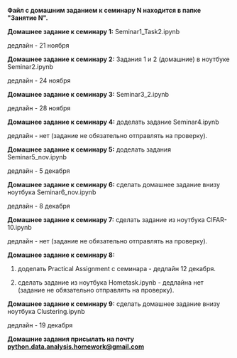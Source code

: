 **Файл с домашним заданием к семинару N находится в папке "Занятие N".**

**Домашнее задание к семинару 1:**
  Seminar1_Task2.ipynb
  
  дедлайн - 21 ноября
  
  
**Домашнее задание к семинару 2:**
  Задания 1 и 2 (домашние) в ноутбуке Seminar2.ipynb
  
  дедлайн - 24 ноября
  
  
**Домашнее задание к семинару 3:**
  Seminar3_2.ipynb
  
  дедлайн - 28 ноября
  
  
**Домашнее задание к семинару 4:**
  доделать задание Seminar4.ipynb
  
  дедлайн - нет (задание не обязательно отправлять на проверку).
  
  
**Домашнее задание к семинару 5:**
  доделать задания Seminar5_nov.ipynb
  
  дедлайн - 5 декабря


**Домашнее задание к семинару 6:**
  сделать домашнее задание внизу ноутбука Seminar6_nov.ipynb
  
  дедлайн - 8 декабря


**Домашнее задание к семинару 7:**
  сделать задание из ноутбука CIFAR-10.ipynb
  
  дедлайн - нет (задание не обязательно отправлять на проверку).
  

**Домашнее задание к семинару 8:**
   1) доделать Practical Assignment с семинара - дедлайн 12 декабря.
   
   2) сделать задание из ноутбука Hometask.ipynb - дедлайна нет (задание не обязательно отправлять на проверку).


**Домашнее задание к семинару 9:**
  сделать домашнее задание внизу ноутбука Clustering.ipynb
  
  дедлайн - 19 декабря

**Домашние задания присылать на почту python.data.analysis.homework@gmail.com**

